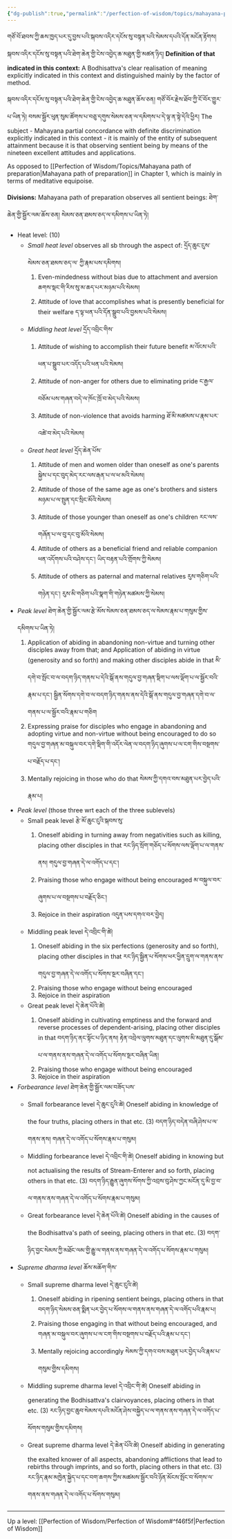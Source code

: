 ```yaml
---
{"dg-publish":true,"permalink":"/perfection-of-wisdom/topics/mahayana-partial-concordance-with-definite-discrimination/"}
---
```


གཙོ་བོ་ཐབས་ཀྱི་ཆས་ཁྱད་པར་དུ་བྱས་པའི་སྐབས་འདིར་དངོས་སུ་བསྟན་པའི་སེམས་དཔའི་དོན་མངོན་རྟོགས། 
སྐབས་འདིར་དངོས་སུ་བསྟན་པའི་ཐེག་ཆེན་གྱི་ངེས་འབྱེད་ཆ་མཐུན་གྱི་མཚན་ཉིད།
**Definition of that indicated in this context:** A Bodhisattva's clear realisation of meaning explicitly indicated in this context and distinguished mainly by the factor of method.

སྐབས་འདིར་དངོས་སུ་བསྟན་པའི་ཐེག་ཆེན་གྱི་ངེས་འབྱེད་ཆ་མཐུན་ཆོས་ཅན། གཙོ་བོར་རྗེས་ཐོབ་ཀྱི་ངོ་བོར་གྱུར་པ་ཡིན་ཏེ། 
བསམ་སྦྱོར་ཕུན་སུམ་ཚོགས་པ་བཅུ་དགུས་སེམས་ཅན་ལ་དམིགས་པ་དེ་ལྟ་ན་སྟེ་དེའི་ཕྱིར།
The subject - Mahayana partial concordance with definite discrimination explicitly indicated in this context - it is mainly of the entity of subsequent attainment because it is that observing sentient being by means of the nineteen excellent attitudes and applications.

As opposed to [[Perfection of Wisdom/Topics/Mahayana path of preparation\|Mahayana path of preparation]] in Chapter 1, which is mainly in terms of meditative equipoise.

**Divisions:** Mahayana path of preparation observes all sentient beings: 
ཐེག་ཆེན་གྱི་སྦྱོར་ལམ་ཆོས་ཅན། སེམས་ཅན་ཐམས་ཅད་ལ་དམིགས་པ་ཡིན་ཏེ།
- Heat level: (10)
	- *Small heat level* observes all sb through the aspect of: དྲོད་ཆུང་ངུས་ སེམས་ཅན་ཐམས་ཅད་ལ་ ཀྱི་རྣམ་པས་དམིགས།
		1. Even-mindedness without bias due to attachment and aversion
		   ཆགས་སྡང་གི་རིས་སུ་མ་ཆད་པར་མཉམ་པའི་སེམས། 
		2. Attitude of love that accomplishes what is presently beneficial for their welfare
		   ད་ལྟ་ཕན་པའི་དོན་སྒྲུབ་པའི་བྱམས་པའི་སེམས།
	- *Middling heat level* དྲོད་འབྲིང་གིས་
		1. Attitude of wishing to accomplish their future benefit
		   མ་འོངས་པའི་ཕན་པ་སྒྲུབ་པར་འདོད་པའི་ཕན་པའི་སེམས།
		2. Attitude of non-anger for others due to eliminating pride
		   ང་རྒྱལ་བཅོམ་པས་གཞན་བདེ་ལ་ཁོང་ཁྲོ་བ་མེད་པའི་སེམས།
		3. Attitude of non-violence that avoids harming
		   ཐོ་མི་མཚམས་པ་རྣམ་པར་འཚེ་བ་མེད་པའི་སེམས།
	- *Great heat level* དྲོད་ཆེན་པོས་
		1. Attitude of men and women older than oneself as one's parents
		   སྐྱེས་པ་དང་བུད་མེད་རང་ལས་རྒན་པ་ལ་ཕ་མའི་སེམས།
		2. Attitude of those of the same age as one's brothers and sisters
		   མཉམ་པ་ལ་སྤུན་དང་སྲིང་མོའི་སེམས། 
		3. Attitude of those younger than oneself as one's children
		   རང་ལས་གཞོན་པ་ལ་བུ་དང་བུ་མོའི་སེམས། 
		4. Attitude of others as a beneficial friend and reliable companion
		   ཕན་འདོགས་པའི་བཤེས་དང༌། ཡིད་བརྟན་པའི་གྲོགས་ཀྱི་སེམས། 
		5. Attitude of others as paternal and maternal relatives
		   རུས་གཅིག་པའི་གཉེན་དང༌། རུས་མི་གཅིག་པའི་སྣག་གི་གཉེན་མཚམས་ཀྱི་སེམས།
- *Peak level* ཐེག་ཆེན་གྱི་སྦྱོར་ལམ་རྩེ་མོས་སེམས་ཅན་ཐམས་ཅད་ལ་སེམས་རྣམ་པ་གསུམ་གྱིས་དམིགས་པ་ཡིན་ཏེ།
	1. Application of abiding in abandoning non-virtue and turning other disciples away from that; and Application of abiding in virtue (generosity and so forth) and making other disciples abide in that
	   མི་དགེ་བ་སྤོང་བ་ལ་བདག་ཉིད་གནས་པ་དེའི་སྒོ་ནས་གདུལ་བྱ་གཞན་སྡིག་པ་ལས་ལྡོག་པ་ལ་སྦྱོར་བའི་རྣམ་པ་དང་། 
	   སྦྱིན་སོགས་དགེ་བ་ལ་བདག་ཉིད་གནས་ནས་དེའི་སྒོ་ནས་གདུལ་བྱ་གཞན་དགེ་བ་ལ་གནས་པ་ལ་སྦྱོར་བའི་རྣམ་པ་གཅིག 
	2. Expressing praise for disciples who engage in abandoning and adopting virtue and non-virtue without being encouraged to do so
	   གདུལ་བྱ་གཞན་མ་བསྐུལ་བར་དགེ་སྡིག་གི་འདོར་ལེན་ལ་བདག་ཉིད་ཞུགས་པ་ལ་ངག་གིས་བསྔགས་པ་བརྗོད་པ་དང༌།
	3. Mentally rejoicing in those who do that
	   སེམས་ཀྱི་དགའ་བས་མཐུན་པར་བྱེད་པའི་རྣམ་པ།
- *Peak level* (those three wrt each of the three sublevels)
	- Small peak level རྩེ་མོ་ཆུང་ངུའི་སྐབས་སུ་
		1. Oneself abiding in turning away from negativities such as killing, placing other disciples in that   རང་ཉིད་སྲོག་གཅོད་པ་སོགས་ལས་ལྡོག་པ་ལ་གནས་ནས། གདུལ་བྱ་གཞན་དེ་ལ་འགོད་པ་དང༌།
		2. Praising those who engage without being encouraged
		   མ་བསྐུལ་བར་ཞུགས་པ་ལ་བསྔགས་པ་བརྗོད་ཅིང་།
		3. Rejoice in their aspiration འདུན་པས་དགའ་བར་བྱེད།
	- Middling peak level དེ་འབྲིང་གི་ཚེ།
		1. Oneself abiding in the six perfections (generosity and so forth), placing other disciples in that
		   རང་ཉིད་སྦྱིན་པ་སོགས་ཕར་ཕྱིན་དྲུག་ལ་གནས་ནས་གདུལ་བྱ་གཞན་དེ་ལ་འགོད་པ་སོགས་སྔར་བཞིན་དང༌།
		2. Praising those who engage without being encouraged
		3. Rejoice in their aspiration
	- Great peak level དེ་ཆེན་པོའི་ཚེ།
		1. Oneself abiding in cultivating emptiness and the forward and reverse processes of dependent-arising, placing other disciples in that བདག་ཉིད་ནང་སྟོང་པ་ཉིད་ནས། 
		   རྟེན་འབྲེལ་ལུགས་མཐུན་དང་ལུགས་མི་མཐུན་དུ་སྒོམ་པ་ལ་གནས་ནས་གཞན་དེ་ལ་འགོད་པ་སོགས་སྔར་བཞིན་ཡིན།
		2. Praising those who engage without being encouraged
		3. Rejoice in their aspiration
- *Forbearance level* ཐེག་ཆེན་གྱི་སྦྱོར་ལམ་བཟོད་པས་
	- Small forbearance level དེ་ཆུང་ངུའི་ཚེ།
	  Oneself abiding in knowledge of the four truths, placing others in that etc. (3)
	  བདག་ཉིད་བདེན་བཞི་ཤེས་པ་ལ་གནས་ནས། གཞན་དེ་ལ་འགོད་པ་སོགས་རྣམ་པ་གསུམ།
	- Middling forbearance level དེ་འབྲིང་གི་ཚེ།
	  Oneself abiding in knowing but not actualising the results of Stream-Enterer and so forth, placing others in that etc. (3)
	  བདག་ཉིད་རྒྱུན་ཞུགས་སོགས་ཀྱི་འབྲས་བུ་ཤེས་ཀྱང་མངོན་དུ་མི་བྱ་བ་ལ་གནས་ནས་གཞན་དེ་ལ་འགོད་པ་སོགས་རྣམ་པ་གསུམ།
	- Great forbearance level དེ་ཆེན་པོའི་ཚེ།
	  Oneself abiding in the causes of the Bodhisattva's path of seeing, placing others in that etc. (3)
	  བདག་ཉིད་བྱང་སེམས་ཀྱི་མཐོང་ལམ་གྱི་རྒྱུ་ལ་གནས་ནས་གཞན་དེ་ལ་འགོད་པ་སོགས་རྣམ་པ་གསུམ།
- *Supreme dharma level* ཆོས་མཆོག་གིས་
	- Small supreme dharma level དེ་ཆུང་ངུའི་ཚེ།
		1. Oneself abiding in ripening sentient beings, placing others in that
		   བདག་ཉིད་སེམས་ཅན་སྨིན་པར་བྱེད་པ་སོགས་ལ་གནས་ནས་གཞན་དེ་ལ་འགོད་པའི་རྣམ་པ།
		2. Praising those engaging in that without being encouraged, and
		   གཞན་མ་བསྐུལ་བར་ཞུགས་པ་ལ་ངག་གིས་བསྔགས་པ་བརྗོད་པའི་རྣམ་པ་དང༌།
		3. Mentally rejoicing accordingly སེམས་ཀྱི་དགའ་བས་མཐུན་པར་བྱེད་པའི་རྣམ་པ་གསུམ་གྱིས་དམིགས།
	- Middling supreme dharma level དེ་འབྲིང་གི་ཚེ།
	  Oneself abiding in generating the Bodhisattva's clairvoyances, placing others in that etc. (3)
	  རང་ཉིད་བྱང་ཆུབ་སེམས་དཔའི་མངོན་ཤེས་བསྐྱེད་པ་ལ་གནས་ནས་གཞན་དེ་ལ་འགོད་པ་སོགས་གསུམ་གྱིས་དམིགས། 
	- Great supreme dharma level དེ་ཆེན་པོའི་ཚེ།
	  Oneself abiding in generating the exalted knower of all aspects, abandoning afflictions that lead to rebirths through imprints, and so forth, placing others in that etc. (3)
	  རང་ཉིད་རྣམ་མཁྱེན་སྐྱེད་པ་དང་བག་ཆགས་ཀྱིས་མཚམས་སྦྱོར་བའི་ཉོན་མོངས་སྤོང་བ་སོགས་ལ་གནས་ནས་གཞན་དེ་ལ་འགོད་པ་སོགས་གསུམ།





 
 



---
Up a level: [[Perfection of Wisdom/Perfection of Wisdom#^f46f5f\|Perfection of Wisdom]]

